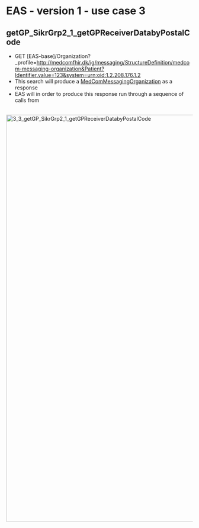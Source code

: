 # EAS - version 1 - use case 3

## getGP_SikrGrp2_1_getGPReceiverDatabyPostalCode

- GET [EAS-base]/Organization?_profile=http://medcomfhir.dk/ig/messaging/StructureDefinition/medcom-messaging-organization&Patient?Identifier.value=123&system=urn:oid:1.2.208.176.1.2
- This search will produce a [MedComMessagingOrganization](http://medcomfhir.dk/ig/messaging/StructureDefinition/medcom-messaging-organization) as a response
- EAS will in order to produce this response run through a sequence of calls from 

<br/>

<img src="./3_3_getGP_SikrGrp2_1_getGPReceiverDatabyPostalCode.png" alt="3_3_getGP_SikrGrp2_1_getGPReceiverDatabyPostalCode" width="1100">

